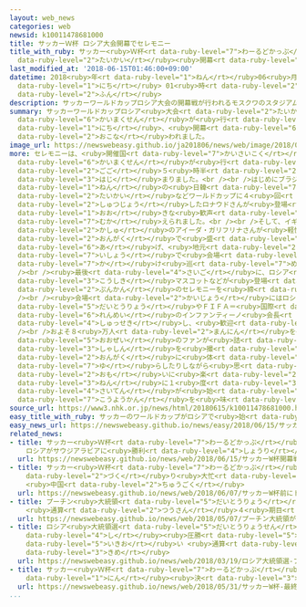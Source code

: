 ```yaml
---
layout: web_news
categories: web
newsid: k10011478681000
title: サッカーＷ杯 ロシア大会開幕でセレモニー
title_with_ruby: サッカー<ruby>Ｗ杯<rt data-ruby-level="7">わーるどかっぷ</rt></ruby> ロシア<ruby>大会<rt
  data-ruby-level="2">たいかい</rt></ruby><ruby>開幕<rt data-ruby-level="6">かいまく</rt></ruby>でセレモニー
last_modified_at: '2018-06-15T01:46:00+09:00'
datetime: 2018<ruby>年<rt data-ruby-level="1">ねん</rt></ruby>06<ruby>月<rt data-ruby-level="1">がつ</rt></ruby>15<ruby>日<rt
  data-ruby-level="1">にち</rt></ruby> 01<ruby>時<rt data-ruby-level="2">じ</rt></ruby>46<ruby>分<rt
  data-ruby-level="2">ふん</rt></ruby>
description: サッカーワールドカップロシア大会の開幕戦が行われるモスクワのスタジアムでは14日、開幕セレモニーが行われました。
summary: サッカーワールドカップロシア<ruby>大会<rt data-ruby-level="2">たいかい</rt></ruby>の<ruby>開幕戦<rt
  data-ruby-level="6">かいまくせん</rt></ruby>が<ruby>行<rt data-ruby-level="2">おこな</rt></ruby>われるモスクワのスタジアムでは14<ruby>日<rt
  data-ruby-level="1">にち</rt></ruby>、<ruby>開幕<rt data-ruby-level="6">かいまく</rt></ruby>セレモニーが<ruby>行<rt
  data-ruby-level="2">おこな</rt></ruby>われました。
image_url: https://newswebeasy.github.io/ja201806/news/web/image/2018/06/15/K10011478681_1806150221_1806150229_01_02.jpg
more: セレモニーは、<ruby>開催国<rt data-ruby-level="7">かいさいこく</rt></ruby>ロシアとサウジアラビアの<ruby>開幕戦<rt
  data-ruby-level="6">かいまくせん</rt></ruby>が<ruby>行<rt data-ruby-level="2">おこな</rt></ruby>われるモスクワのルジニキスタジアムで、<ruby>午後<rt
  data-ruby-level="2">ごご</rt></ruby>５<ruby>時半<rt data-ruby-level="2">じはん</rt></ruby>から<ruby>始<rt
  data-ruby-level="3">はじ</rt></ruby>まりました。<br /><br />はじめにブラジル<ruby>代表<rt data-ruby-level="3">だいひょう</rt></ruby>として、2002<ruby>年<rt
  data-ruby-level="1">ねん</rt></ruby>の<ruby>日韓<rt data-ruby-level="7">にっかん</rt></ruby><ruby>大会<rt
  data-ruby-level="2">たいかい</rt></ruby>などワールドカップに４<ruby>回<rt data-ruby-level="2">かい</rt></ruby><ruby>出場<rt
  data-ruby-level="2">しゅつじょう</rt></ruby>したロナウドさんが<ruby>登場<rt data-ruby-level="3">とうじょう</rt></ruby>し、<ruby>大<rt
  data-ruby-level="1">おお</rt></ruby>きな<ruby>歓声<rt data-ruby-level="7">かんせい</rt></ruby>で<ruby>迎<rt
  data-ruby-level="7">むか</rt></ruby>えられました。<br /><br />そして、イギリスの<ruby>歌手<rt data-ruby-level="2">かしゅ</rt></ruby>、ロビー・ウィリアムズさんやロシアのソプラノ<ruby>歌手<rt
  data-ruby-level="2">かしゅ</rt></ruby>のアイーダ・ガリフリナさんが<ruby>軽快<rt data-ruby-level="5">けいかい</rt></ruby>な<ruby>音楽<rt
  data-ruby-level="2">おんがく</rt></ruby>で<ruby>盛<rt data-ruby-level="6">も</rt></ruby>り<ruby>上<rt
  data-ruby-level="6">あ</rt></ruby>げ、<ruby>地元<rt data-ruby-level="2">じもと</rt></ruby>、モスクワのダンサーたちがカラフルな<ruby>衣装<rt
  data-ruby-level="7">いしょう</rt></ruby>で<ruby>会場<rt data-ruby-level="2">かいじょう</rt></ruby>を<ruby>駆<rt
  data-ruby-level="7">か</rt></ruby>け<ruby>巡<rt data-ruby-level="7">めぐ</rt></ruby>りました。<br
  /><br /><ruby>最後<rt data-ruby-level="4">さいご</rt></ruby>に、ロシア<ruby>大会<rt data-ruby-level="2">たいかい</rt></ruby>の<ruby>公式<rt
  data-ruby-level="3">こうしき</rt></ruby>マスコットなどが<ruby>登場<rt data-ruby-level="3">とうじょう</rt></ruby>して30<ruby>分間<rt
  data-ruby-level="2">ぷんかん</rt></ruby>のセレモニーを<ruby>締<rt data-ruby-level="7">し</rt></ruby>めくくりました。<br
  /><br /><ruby>会場<rt data-ruby-level="2">かいじょう</rt></ruby>にはロシアのプーチン<ruby>大統領<rt
  data-ruby-level="5">だいとうりょう</rt></ruby>やＦＩＦＡ＝<ruby>国際<rt data-ruby-level="5">こくさい</rt></ruby>サッカー<ruby>連盟<rt
  data-ruby-level="6">れんめい</rt></ruby>のインファンティーノ<ruby>会長<rt data-ruby-level="2">かいちょう</rt></ruby>も<ruby>出席<rt
  data-ruby-level="4">しゅっせき</rt></ruby>し、<ruby>歓迎<rt data-ruby-level="7">かんげい</rt></ruby>のスピーチをしていました。<br
  /><br />およそ８<ruby>万人<rt data-ruby-level="2">まんにん</rt></ruby>を<ruby>収容<rt data-ruby-level="6">しゅうよう</rt></ruby>するスタジアムには、<ruby>大勢<rt
  data-ruby-level="5">おおぜい</rt></ruby>のファンが<ruby>詰<rt data-ruby-level="7">つ</rt></ruby>めかけ、<ruby>写真<rt
  data-ruby-level="3">しゃしん</rt></ruby>を<ruby>撮<rt data-ruby-level="7">と</rt></ruby>ったり、セレモニーの<ruby>音楽<rt
  data-ruby-level="2">おんがく</rt></ruby>に<ruby>体<rt data-ruby-level="2">からだ</rt></ruby>を<ruby>揺<rt
  data-ruby-level="7">ゆ</rt></ruby>らしたりしながら<ruby>思<rt data-ruby-level="2">おも</rt></ruby>い<ruby>思<rt
  data-ruby-level="2">おも</rt></ruby>いに<ruby>楽<rt data-ruby-level="2">たの</rt></ruby>しみ、４<ruby>年<rt
  data-ruby-level="3">ねん</rt></ruby>に１<ruby>度<rt data-ruby-level="3">ど</rt></ruby>のサッカーの<ruby>祭典<rt
  data-ruby-level="4">さいてん</rt></ruby>が<ruby>始<rt data-ruby-level="3">はじ</rt></ruby>まる<ruby>高揚感<rt
  data-ruby-level="7">こうようかん</rt></ruby>を<ruby>味<rt data-ruby-level="3">あじ</rt></ruby>わっていました。
source_url: https://www3.nhk.or.jp/news/html/20180615/k10011478681000.html
easy_title_with_ruby: サッカーのワールドカップがロシアで<ruby>始<rt data-ruby-level="3">はじ</rt></ruby>まる
easy_news_url: https://newswebeasy.github.io/news/easy/2018/06/15/サッカーのワールドカップがロシアで始まる
related_news:
- title: サッカー<ruby>Ｗ杯<rt data-ruby-level="7">わーるどかっぷ</rt></ruby><ruby>開幕戦<rt data-ruby-level="6">かいまくせん</rt></ruby>
    ロシアがサウジアラビアに<ruby>勝利<rt data-ruby-level="4">しょうり</rt></ruby>
  url: https://newswebeasy.github.io/news/web/2018/06/15/サッカーW杯開幕戦-ロシアがサウジアラビアに勝利
- title: サッカー<ruby>Ｗ杯<rt data-ruby-level="7">わーるどかっぷ</rt></ruby><ruby>前<rt data-ruby-level="2">まえ</rt></ruby>にトロフィーのレプリカ<ruby>作<rt
    data-ruby-level="2">づく</rt></ruby>り<ruby>大忙<rt data-ruby-level="7">おおいそが</rt></ruby>し
    <ruby>中国<rt data-ruby-level="2">ちゅうごく</rt></ruby>
  url: https://newswebeasy.github.io/news/web/2018/06/07/サッカーW杯前にトロフィーのレプリカ作り大忙し-中国
- title: プーチン<ruby>大統領<rt data-ruby-level="5">だいとうりょう</rt></ruby>が<ruby>就任式<rt data-ruby-level="6">しゅうにんしき</rt></ruby>
    <ruby>通算<rt data-ruby-level="2">つうさん</rt></ruby>４<ruby>期目<rt data-ruby-level="3">きめ</rt></ruby>がスタート
  url: https://newswebeasy.github.io/news/web/2018/05/07/プーチン大統領が就任式-通算4期目がスタート
- title: ロシア<ruby>大統領選<rt data-ruby-level="5">だいとうりょうせん</rt></ruby> プーチン<ruby>氏<rt
    data-ruby-level="4">し</rt></ruby><ruby>圧勝<rt data-ruby-level="5">あっしょう</rt></ruby>の<ruby>勢<rt
    data-ruby-level="5">いきお</rt></ruby>い <ruby>通算<rt data-ruby-level="2">つうさん</rt></ruby>４<ruby>期目<rt
    data-ruby-level="3">きめ</rt></ruby>
  url: https://newswebeasy.github.io/news/web/2018/03/19/ロシア大統領選-プーチン氏圧勝の勢い-通算4期目
- title: サッカー<ruby>Ｗ杯<rt data-ruby-level="7">わーるどかっぷ</rt></ruby> <ruby>最終<rt data-ruby-level="4">さいしゅう</rt></ruby>メンバー23<ruby>人<rt
    data-ruby-level="1">にん</rt></ruby><ruby>決<rt data-ruby-level="3">き</rt></ruby>まる
  url: https://newswebeasy.github.io/news/web/2018/05/31/サッカーW杯-最終メンバー23人決まる
...
```

